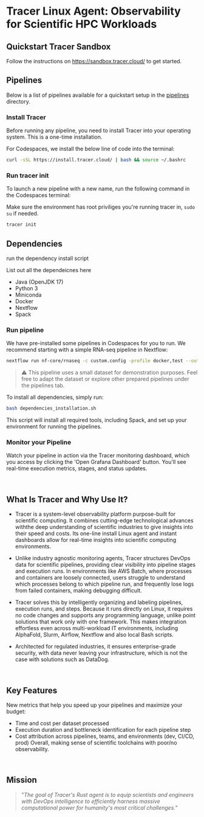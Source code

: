 <h1 align="left">
Tracer Linux Agent: Observability for Scientific HPC Workloads
</h1>

## Quickstart Tracer Sandbox

Follow the instructions on https://sandbox.tracer.cloud/ to get started.

## Pipelines

Below is a list of pipelines available for a quickstart setup in the [pipelines](./pipelines/) directory.

### Install Tracer

Before running any pipeline, you need to install Tracer into your operating system. This is a one-time installation.

For Codespaces, we install the below line of code into the terminal:

```bash
curl -sSL https://install.tracer.cloud/ | bash && source ~/.bashrc
```

### Run tracer init

To launch a new pipeline with a new name, run the following command in the Codespaces terminal:

Make sure the environment has root priviliges you're running tracer in, `sudo su` if needed.

```bash
tracer init
```

## Dependencies

run the dependency install script

List out all the dependeicnes here

- Java (OpenJDK 17)
- Python 3
- Miniconda
- Docker
- Nextflow
- Spack

### Run pipeline

We have pre-installed some pipelines in Codespaces for you to run.
We recommend starting with a simple RNA-seq pipeline in Nextflow:

```bash
nextflow run nf-core/rnaseq -c custom.config -profile docker,test --outdir results -resume
```

> ⚠️ This pipeline uses a small dataset for demonstration purposes. Feel free to adapt the dataset or explore other prepared pipelines under the pipelines tab.

To install all dependencies, simply run:

```bash
bash dependencies_installation.sh
```

This script will install all required tools, including Spack, and set up your environment for running the pipelines.

### Monitor your Pipeline

Watch your pipeline in action via the Tracer monitoring dashboard, which you access by clicking the 'Open Grafana Dashboard' button.
You'll see real-time execution metrics, stages, and status updates.

<br />

## What Is Tracer and Why Use It?

- Tracer is a system-level observability platform purpose-built for scientific computing. It combines cutting-edge technological advances withthe deep understanding of scientific industries to give insights into their speed and costs.
  Its one-line install Linux agent and instant dashboards allow for real-time insights into scientific computing environments.

- Unlike industry agnostic monitoring agents, Tracer structures DevOps data for scientific pipelines, providing clear visibility into pipeline stages and execution runs. In environments like AWS Batch, where processes and containers are loosely connected, users struggle to understand which processes belong to which pipeline run, and frequently lose logs from failed containers, making debugging difficult.

- Tracer solves this by intelligently organizing and labeling pipelines, execution runs, and steps. Because it runs directly on Linux, it requires no code changes and supports any programming language, unlike point solutions that work only with one framework. This makes integration effortless even across multi-workload IT environments, including AlphaFold, Slurm, Airflow, Nextflow and also local Bash scripts.

- Architected for regulated industries, it ensures enterprise-grade security, with data never leaving your infrastructure, which is not the case with solutions such as DataDog.

<br />

## Key Features

New metrics that help you speed up your pipelines and maximize your budget:

- Time and cost per dataset processed
- Execution duration and bottleneck identification for each pipeline step
- Cost attribution across pipelines, teams, and environments (dev, CI/CD, prod)
  Overall, making sense of scientific toolchains with poor/no observability.

<br />

## Mission

> "_The goal of Tracer's Rust agent is to equip scientists and engineers with DevOps intelligence to efficiently harness massive computational power for humanity's most critical challenges."_
